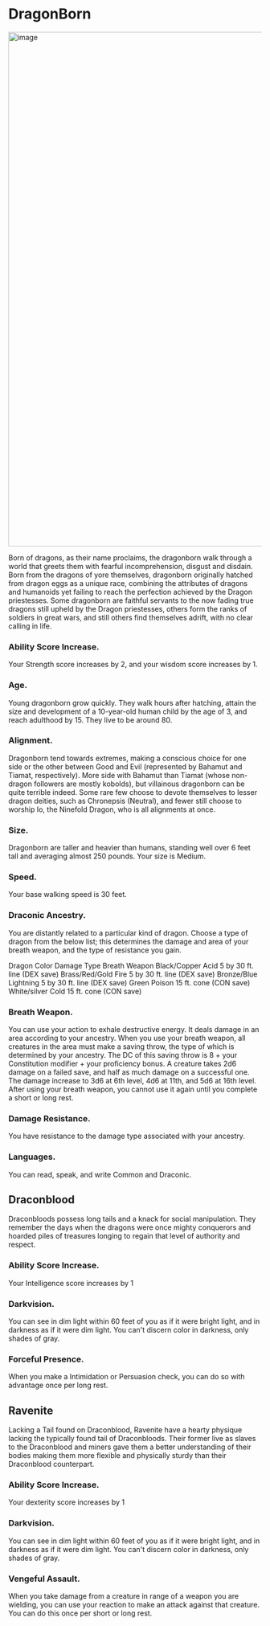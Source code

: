 # DragonBorn 
<img width="829" height="1024" alt="image" src="https://github.com/user-attachments/assets/200f343b-0983-48ef-a6ec-af44281294f9" />

Born of dragons, as their name proclaims, the dragonborn walk through a world that greets them with fearful incomprehension, disgust and disdain. Born from the dragons of yore themselves, dragonborn originally hatched from dragon eggs as a unique race, combining the attributes of dragons and humanoids yet failing to reach the perfection achieved by the Dragon priestesses. Some dragonborn are faithful servants to the now fading true dragons still upheld by the Dragon priestesses, others form the ranks of soldiers in great wars, and still others find themselves adrift, with no clear calling in life.

### Ability Score Increase. 
Your Strength score increases by 2, and your wisdom score increases by 1.

### Age. 
Young dragonborn grow quickly. They walk hours after hatching, attain the size and development of a 10-year-old human child by the age of 3, and reach adulthood by 15. They live to be around 80.

### Alignment. 
Dragonborn tend towards extremes, making a conscious choice for one side or the other between Good and Evil (represented by Bahamut and Tiamat, respectively). More side with Bahamut than Tiamat (whose non-dragon followers are mostly kobolds), but villainous dragonborn can be quite terrible indeed. Some rare few choose to devote themselves to lesser dragon deities, such as Chronepsis (Neutral), and fewer still choose to worship Io, the Ninefold Dragon, who is all alignments at once.

### Size. 
Dragonborn are taller and heavier than humans, standing well over 6 feet tall and averaging almost 250 pounds. Your size is Medium.

### Speed. 
Your base walking speed is 30 feet.

### Draconic Ancestry. 
You are distantly related to a particular kind of dragon. Choose a type of dragon from the below list; this determines the damage and area of your breath weapon, and the type of resistance you gain.

Dragon Color 	Damage Type 	Breath Weapon
Black/Copper 	Acid 	5 by 30 ft. line (DEX save)
Brass/Red/Gold 	Fire 	5 by 30 ft. line (DEX save)
Bronze/Blue 	Lightning 	5 by 30 ft. line (DEX save)
Green 	Poison 	15 ft. cone (CON save)
White/silver 	Cold 	15 ft. cone (CON save)

### Breath Weapon. 
You can use your action to exhale destructive energy. It deals damage in an area according to your ancestry. When you use your breath weapon, all creatures in the area must make a saving throw, the type of which is determined by your ancestry. The DC of this saving throw is 8 + your Constitution modifier + your proficiency bonus. A creature takes 2d6 damage on a failed save, and half as much damage on a successful one. The damage increase to 3d6 at 6th level, 4d6 at 11th, and 5d6 at 16th level. After using your breath weapon, you cannot use it again until you complete a short or long rest.

### Damage Resistance. 
You have resistance to the damage type associated with your ancestry.

### Languages. 
You can read, speak, and write Common and Draconic.




## Draconblood

Draconbloods possess long tails and a knack for social manipulation. They remember the days when the dragons were once mighty conquerors and hoarded piles of treasures longing to regain that level of authority and respect.

### Ability Score Increase. 
Your Intelligence score increases by 1

### Darkvision. 
You can see in dim light within 60 feet of you as if it were bright light, and in darkness as if it were dim light. You can't discern color in darkness, only shades of gray.
### Forceful Presence. 
When you make a Intimidation or Persuasion check, you can do so with advantage once per long rest.

## Ravenite

Lacking a Tail found on Draconblood, Ravenite have a hearty physique lacking the typically found tail of Draconbloods. Their former live as slaves to the Draconblood and miners gave them a better understanding of their bodies making them more flexible and physically sturdy than their Draconblood counterpart.

### Ability Score Increase. 
Your dexterity score increases by 1

### Darkvision. 
You can see in dim light within 60 feet of you as if it were bright light, and in darkness as if it were dim light. You can't discern color in darkness, only shades of gray.

### Vengeful Assault. 
When you take damage from a creature in range of a weapon you are wielding, you can use your reaction to make an attack against that creature. You can do this once per short or long rest.
